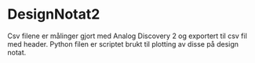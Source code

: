 # DesignNotat2

Csv filene er målinger gjort med Analog Discovery 2 og exportert til csv fil med header. Python filen er scriptet brukt til plotting av disse på design notat.
